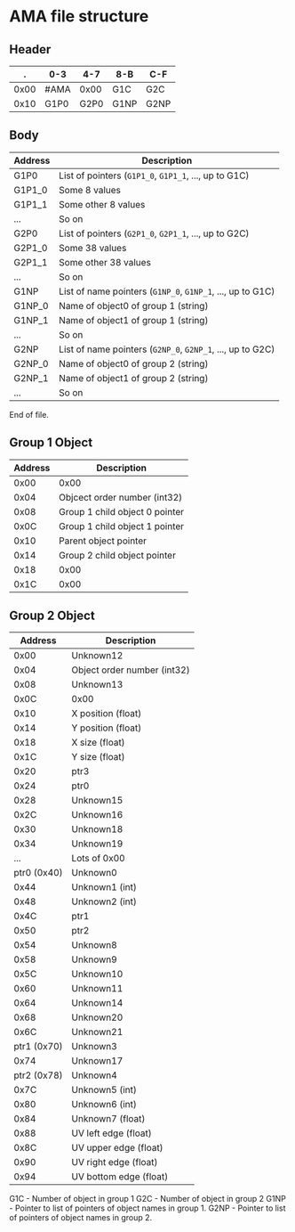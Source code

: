 # AMA file structure

## Header

.    | 0-3  | 4-7  | 8-B  | C-F
---- | ---- | ---- | ---- | ----
0x00 | #AMA | 0x00 | G1C  | G2C
0x10 | G1P0 | G2P0 | G1NP | G2NP

## Body

Address | Description
------- | ---------------------
  G1P0  | List of pointers (`G1P1_0`, `G1P1_1`, ..., up to G1C)
 G1P1_0 | Some 8 values
 G1P1_1 | Some other 8 values
   ...  | So on
  G2P0  | List of pointers (`G2P1_0`, `G2P1_1`, ..., up to G2C)
 G2P1_0 | Some 38 values
 G2P1_1 | Some other 38 values
   ...  | So on
  G1NP  | List of name pointers (`G1NP_0`, `G1NP_1`, ..., up to G1C)
 G1NP_0 | Name of object0 of group 1 (string)
 G1NP_1 | Name of object1 of group 1 (string)
   ...  | So on
  G2NP  | List of name pointers (`G2NP_0`, `G2NP_1`, ..., up to G2C)
 G2NP_0 | Name of object0 of group 2 (string)
 G2NP_1 | Name of object1 of group 2 (string)
   ...  | So on

End of file.

## Group 1 Object

Address | Description
------- | ------------
  0x00  | 0x00
  0x04  | Objcect order number (int32)
  0x08  | Group 1 child object 0 pointer
  0x0C  | Group 1 child object 1 pointer
  0x10  | Parent object pointer
  0x14  | Group 2 child object pointer
  0x18  | 0x00
  0x1C  | 0x00

## Group 2 Object

Address | Description
------- | ------------
  0x00  | Unknown12
  0x04  | Object order number (int32)
  0x08  | Unknown13
  0x0C  | 0x00
  0x10  | X position (float)
  0x14  | Y position (float)
  0x18  | X size (float)
  0x1C  | Y size (float)
  0x20  | ptr3
  0x24  | ptr0
  0x28  | Unknown15
  0x2C  | Unknown16
  0x30  | Unknown18
  0x34  | Unknown19
   ...  | Lots of 0x00
ptr0 (0x40)| Unknown0
  0x44  | Unknown1 (int)
  0x48  | Unknown2 (int)
  0x4C  | ptr1
  0x50  | ptr2
  0x54  | Unknown8
  0x58  | Unknown9
  0x5C  | Unknown10
  0x60  | Unknown11
  0x64  | Unknown14
  0x68  | Unknown20
  0x6C  | Unknown21
ptr1 (0x70)| Unknown3
  0x74  | Unknown17
ptr2 (0x78)| Unknown4
  0x7C  | Unknown5 (int)
  0x80  | Unknown6 (int)
  0x84  | Unknown7 (float)
  0x88  | UV left edge (float)
  0x8C  | UV upper edge (float)
  0x90  | UV right edge (float)
  0x94  | UV bottom edge (float)

G1C - Number of object in group 1
G2C - Number of object in group 2
G1NP - Pointer to list of pointers of object names in group 1.
G2NP - Pointer to list of pointers of object names in group 2.
